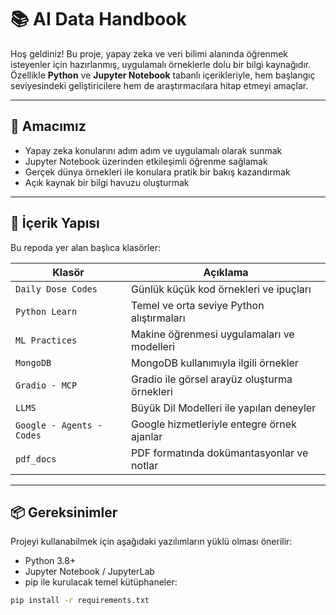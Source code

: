# 📚 AI Data Handbook

Hoş geldiniz! Bu proje, yapay zeka ve veri bilimi alanında öğrenmek isteyenler için hazırlanmış, uygulamalı örneklerle dolu bir bilgi kaynağıdır. Özellikle **Python** ve **Jupyter Notebook** tabanlı içerikleriyle, hem başlangıç seviyesindeki geliştiricilere hem de araştırmacılara hitap etmeyi amaçlar.

---

## 🚀 Amacımız

- Yapay zeka konularını adım adım ve uygulamalı olarak sunmak  
- Jupyter Notebook üzerinden etkileşimli öğrenme sağlamak  
- Gerçek dünya örnekleri ile konulara pratik bir bakış kazandırmak  
- Açık kaynak bir bilgi havuzu oluşturmak

---

## 🧠 İçerik Yapısı

Bu repoda yer alan başlıca klasörler:

| Klasör | Açıklama |
|--------|----------|
| `Daily Dose Codes` | Günlük küçük kod örnekleri ve ipuçları |
| `Python Learn` | Temel ve orta seviye Python alıştırmaları |
| `ML Practices` | Makine öğrenmesi uygulamaları ve modelleri |
| `MongoDB` | MongoDB kullanımıyla ilgili örnekler |
| `Gradio - MCP` | Gradio ile görsel arayüz oluşturma örnekleri |
| `LLMS` | Büyük Dil Modelleri ile yapılan deneyler |
| `Google - Agents - Codes` | Google hizmetleriyle entegre örnek ajanlar |
| `pdf_docs` | PDF formatında dokümantasyonlar ve notlar |

---

## 📦 Gereksinimler

Projeyi kullanabilmek için aşağıdaki yazılımların yüklü olması önerilir:

- Python 3.8+
- Jupyter Notebook / JupyterLab
- pip ile kurulacak temel kütüphaneler:
  
```bash
pip install -r requirements.txt
